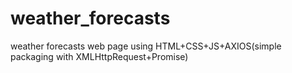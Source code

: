 # weather_forecasts
weather forecasts web page using HTML+CSS+JS+AXIOS(simple packaging with XMLHttpRequest+Promise)
